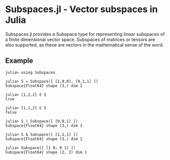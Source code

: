 Subspaces.jl - Vector subspaces in Julia
========================================

Subspaces.jl provides a Subspace type for representing linear subspaces of a finite
dimensional vector space.  Subspaces of matrices or tensors are also supported, as these
are vectors in the mathematical sense of the word.

## Example

```jldoctest
julia> using Subspaces

julia> S = Subspace([ [1,0,0], [0,1,1] ])
Subspace{Float64} shape (3,) dim 2

julia> [1,2,2] ∈ S
true

julia> [1,1,2] ∈ S
false

julia> S | Subspace([ [0,0,1] ])
Subspace{Float64} shape (3,) dim 3

julia> S & Subspace([ [1,1,1] ])
Subspace{Float64} shape (3,) dim 1

julia> Subspace([ [1 0; 0 1] ])
Subspace{Float64} shape (2, 2) dim 1
```
